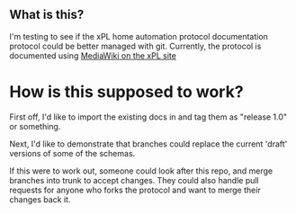 ## What is this?
I'm testing to see if the xPL home automation protocol documentation protocol could be better managed with git. Currently, the protocol is documented using [MediaWiki on the xPL site](http://xplproject.org.uk/wiki/index.php/Project_documentation)

# How is this supposed to work?
First off, I'd like to import the existing docs in and tag them as "release 1.0" or something. 

Next, I'd like to demonstrate that branches could replace the current 'draft' versions of some of the schemas.

If this were to work out, someone could look after this repo, and merge branches into trunk to accept changes. They could also handle pull requests for anyone who forks the protocol and want to merge their changes back it.